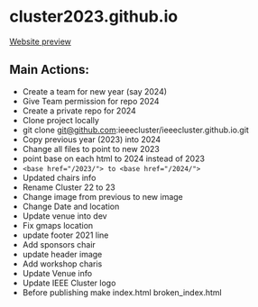 # cluster2023.github.io

[Website preview](https://hariharan-devarajan.github.io/2023/)

## Main Actions:
- Create a team for new year (say 2024)
- Give Team permission for repo 2024
- Create a private repo for 2024
- Clone project locally
- git clone git@github.com:ieeecluster/ieeecluster.github.io.git
- Copy previous year (2023) into 2024
- Change all files to point to new 2023
- point base on each html to 2024 instead of 2023
- ```<base href="/2023/"> to <base href="/2024/">```
- Updated chairs info
- Rename Cluster 22 to 23
- Change image from previous to new image
- Change Date and location
- Update venue into dev
- Fix gmaps location
- update footer 2021 line
- Add sponsors chair
- update header image
- Add workshop charis
- Update Venue info
- Update IEEE Cluster logo
- Before publishing make index.html broken_index.html
